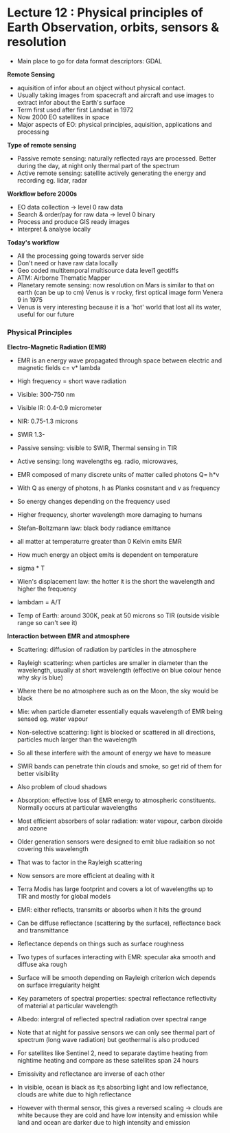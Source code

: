# Lecture 12 : Physical principles of Earth Observation, orbits, sensors & resolution

- Main place to go for data format descriptors: GDAL

**Remote Sensing**
- aquisition of infor about an object without physical contact. 
- Usually taking images from spacecraft and aircraft and use images to extract infor about the Earth's surface
- Term first used after first Landsat in 1972
- Now 2000 EO satellites in space 
- Major aspects of EO: physical principles, aquisition, applications and processing

**Type of remote sensing**
- Passive remote sensing: naturally reflected rays are processed. Better during the day, at night only thermal part of the spectrum
- Active remote sensing: satellite actively generating the energy and recording eg. lidar, radar

**Workflow before 2000s**

- EO data collection -> level 0 raw data
- Search & order/pay for raw data -> level 0 binary
- Process and produce GIS ready images
- Interpret & analyse locally

**Today's workflow**
- All the processing going towards server side
- Don't need or have raw data locally 
- Geo coded multitemporal multisource data level1 geotiffs
- ATM: Airborne Thematic Mapper
- Planetary remote sensing: now resolution on Mars is similar to that on earth (can be up to cm)
Venus is v rocky, first optical image form Venera 9 in 1975
- Venus is very interesting because it is a 'hot' world that lost all its water, useful for our future

### Physical Principles 

**Electro-Magnetic Radiation (EMR)**

- EMR is an energy wave propagated through space between electric and magnetic fields c= v* lambda
- High frequency = short wave radiation
- Visible: 300-750 nm
- Visible IR: 0.4-0.9 micrometer
- NIR: 0.75-1.3 microns
- SWIR 1.3-

- Passive sensing: visible to SWIR, Thermal sensing in TIR
- Active sensing: long wavelengths eg. radio, microwaves, 


- EMR composed of many discrete units of matter called photons Q= h*v
- With Q as energy of photons, h as Planks cosnstant and v as frequency 
- So energy changes depending on the frequency used
- Higher frequency, shorter wavelength more damaging to humans
- Stefan-Boltzmann law: black body radiance emittance
- all matter at temperaturre greater than 0 Kelvin emits EMR
- How much energy an object emits is dependent on temperature
- sigma * T
- Wien's displacement law: the hotter it is the short the wavelength and higher the frequency
- lambdam = A/T
- Temp of Earth: around 300K, peak at 50 microns so TIR (outside visible range so can't see it)

**Interaction between EMR and atmosphere**

- Scattering: diffusion of radiation by particles in the atmosphere
- Rayleigh scattering: when particles are smaller in diameter than the wavelength, usually at short wavelength (effective on blue colour hence why sky is blue)
- Where there be no atmosphere such as on the Moon, the sky would be black
- Mie: when particle diameter essentially equals wavelength of EMR being sensed eg. water vapour
- Non-selective scattering: light is blocked or scattered in all directions, particles much larger than the wavelength
- So all these interfere with the amount of energy we have to measure

- SWIR bands can penetrate thin clouds and smoke, so get rid of them for better visibility
- Also problem of cloud shadows

- Absorption: effective loss of EMR energy to atmospheric constituents. Normally occurs at particular wavelengths
- Most efficient absorbers of solar radiation: water vapour, carbon dixoide and ozone

- Older generation sensors were designed to emit blue radiaition so not covering this wavelength
- That was to factor in the Rayleigh scattering
- Now sensors are more efficient at dealing with it 
- Terra Modis has large footprint and covers a lot of wavelengths up to TIR and mostly for global models

- EMR: either reflects, transmits or absorbs when it hits the ground 
- Can be diffuse reflectance (scattering by the surface), reflectance back and transmittance
- Reflectance depends on things such as surface roughness
- Two types of surfaces interacting with EMR: specular aka smooth and diffuse aka rough
- Surface will be smooth depending on Rayleigh criterion wich depends on surface irregularity height 
- Key parameters of spectral properties: spectral reflectance reflectivity of material at particular wavelength
- Albedo: intergral of reflected spectral radiation over spectral range
- Note that at night for passive sensors we can only see thermal part of spectrum (long wave radiation) but geothermal is also produced
- For satellites like Sentinel 2, need to separate daytime heating from nightime heating and compare as these satellites span 24 hours
- Emissivity and reflectance are inverse of each other
- In visible, ocean is black as it;s absorbing light and low reflectance, clouds are white due to high reflectance
- However with thermal sensor, this gives a reversed scaling -> clouds are white because they are cold and have low intensity and emission while land and ocean are darker due to high intensity and emission














